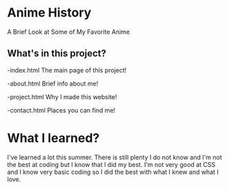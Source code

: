 # Anime History

A Brief Look at Some of My Favorite Anime

## What's in this project?
-index.html The main page of this project!

-about.html Brief info about me!

-project.html Why I made this website!

-contact.html Places you can find me!


# What I learned?
I've learned a lot this summer. There is still plenty I do not know and I'm not the best at coding but I know that I did my best. I'm not very good at CSS and I know very basic coding so I did the best with what I knew and what I love. 
